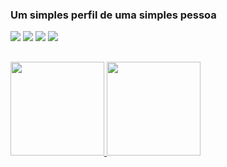 ### Um simples perfil de uma simples pessoa


<div> 
  <a href="https://www.youtube.com/@g0uvea" target="_blank"><img src="https://img.shields.io/badge/YouTube-FF0000?style=for-the-badge&logo=youtube&logoColor=white" target="_blank"></a>
  <a href="https://www.twitch.tv/g0uvea1" target="_blank"><img src="https://img.shields.io/badge/Twitch-9146FF?style=for-the-badge&logo=twitch&logoColor=white" target="_blank"></a>
  <a href="https://instagram.com/jv.gouveaa" target="_blank"><img src="https://img.shields.io/badge/-Instagram-%23E4405F?style=for-the-badge&logo=instagram&logoColor=white" target="_blank"></a>
  <a href="https://twitter.com/g0uvea1" target="_blank"><img src="https://img.shields.io/badge/Twitter-1DA1F2?style=for-the-badge&logo=twitter&logoColor=white" target="_blank"></a>
</div>

##

<div>
  <a href="https://youtube.com/@g0uvea">
    <img height="150em" src="https://github-readme-stats.vercel.app/api?username=g0uvea&show_icons=true&theme=tokyonight">
    <img height="150em" src="https://github-readme-stats.vercel.app/api/top-langs/?username=g0uvea&layout=compact&langs_count=16&theme=tokyonight">
</div>
